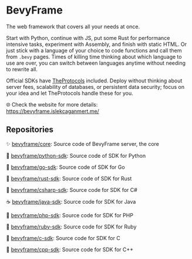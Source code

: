 # BevyFrame

The web framework that covers all your needs at once.

Start with Python,
continue with JS,
put some Rust for performance intensive tasks,
experiment with Assembly,
and finish with static HTML.
Or just stick with a language of your choice to code functions
and call them from `.bevy` pages.
Times of killing time thinking about which language to use are over,
you can switch between languages anytime without needing to rewrite all.

Official SDKs have [TheProtocols](https://theprotocols.islekcaganmert.me) included.
Deploy without thinking about server fees, scalability of databases, or persistent data security;
focus on your idea and let TheProtocols handle these for you.

🌐 Check the website for more details: https://bevyframe.islekcaganmert.me/

## Repositories

✨ [bevyframe/core](https://github.com/bevyframe/core):
  Source code of BevyFrame server, the core

🐍 [bevyframe/python-sdk](https://github.com/bevyframe/python-sdk):
  Source code of SDK for Python

🐹 [bevyframe/go-sdk](https://github.com/bevyframe/go-sdk):
  Source code of SDK for Go

🦀 [bevyframe/rust-sdk](https://github.com/bevyframe/rust-sdk):
  Source code of SDK for Rust

🦔 [bevyframe/csharp-sdk](https://github.com/bevyframe/csharp-sdk):
  Source code for SDK for C#

☕️ [bevyframe/java-sdk](https://github.com/bevyframe/java-sdk):
  Source code for SDK for Java

🐘 [bevyframe/php-sdk](https://github.com/bevyframe/php-sdk):
  Source code for SDK for PHP

💎 [bevyframe/ruby-sdk](https://github.com/bevyframe/ruby-sdk):
  Source code for SDK for Ruby

🦕 [bevyframe/c-sdk](https://github.com/bevyframe/c-sdk):
  Source code for SDK for C

🐀 [bevyframe/cpp-sdk](https://github.com/bevyframe/cpp-sdk):
  Source code for SDK for C++
